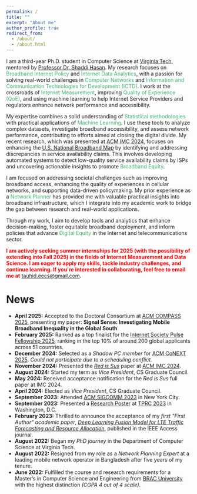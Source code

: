```yaml
---
permalink: /
title: ""
excerpt: "About me"
author_profile: true
redirect_from: 
  - /about/
  - /about.html
---
```



I am a third-year Ph.D. student in Computer Science at <a href="https://www.vt.edu/">Virginia Tech</a>, mentored by <a href="https://shaddih.com/">Professor Dr. Shaddi Hasan</a>. My research focuses on <span style="color:MediumSeaGreen">Broadband Internet Policy</span> and <span style="color:MediumSeaGreen">Internet Data Analytics</span>, with a passion for solving real-world challenges in <span style="color:MediumSeaGreen">Computer Networks</span> and <span style="color:MediumSeaGreen">Information and Communication Technologies for Development (ICTD)</span>. I work at the crossroads of <span style="color:MediumSeaGreen">Internet Measurement</span>, improving <span style="color:MediumSeaGreen">Quality of Experience (QoE)</span>, and using machine learning to help Internet Service Providers and regulators enhance network performance and accessibility.

My expertise combines a solid understanding of <span style="color:MediumSeaGreen">Statistical methodologies</span> with practical applications of <span style="color:MediumSeaGreen">Machine Learning</span>. I use these tools to analyze complex datasets, investigate broadband accessibility, and assess network performance, contributing to efforts aimed at closing the digital divide. My recent research, which was presented at <a href="https://conferences.sigcomm.org/imc/2024/">ACM IMC 2024</a>, focuses on enhancing the <a href="https://broadbandmap.fcc.gov/">U.S. National Broadband Map</a> by identifying and addressing discrepancies in service availability claims. This involves developing automated systems to detect low-quality service availability claims by ISPs and uncovering actionable insights to promote <span style="color:MediumSeaGreen">Broadband Equity</span>.

I am focused on addressing societal challenges such as improving broadband access, enhancing the quality of experiences in cellular networks, and supporting data-driven policymaking. My prior experience as a <span style="color:MediumSeaGreen">Network Planner</span> has provided me with valuable practical insights into broadband infrastructure, which I integrate into my academic work to bridge the gap between research and real-world applications.

Through my work, I aim to develop tools and analytics that enhance decision-making, foster equitable broadband deployment, and inform policies that advance <span style="color:MediumSeaGreen">Digital Equity</span> in the Internet and telecommunications sector.


<span style="font-size:14px;color: red;"><b>I am actively seeking summer internships for 2025 (with the possibility of extending into Fall 2025) in the fields of Internet Measurement and Data Science. I am eager to apply my skills, tackle industry challenges, and continue learning. If you're interested in collaborating, feel free to email me at</b></span> [tauhid.eecs@gmail.com](mailto:tauhid.eecs@gmail.com).

# News

- **April 2025:** Accepted to the Doctoral Consortium at [ACM COMPASS 2025](https://compass.acm.org/), presenting my paper: **Signal Sense: Investigating Mobile Broadband Inequality in the Global South**.
- **February 2025:** Ranked as a top finalist for the [Internet Society Pulse Fellowship 2025](https://pulse.internetsociety.org/), ranking in the top 10% of around 200 global applicants across 51 countries.
- **December 2024:** Selected as a *Shadow PC member* for [ACM CoNEXT 2025](https://conferences.sigcomm.org/co-next/2025/#!/home). *Could not participate due to a scheduling conflict.*
- **November 2024:** Presented the *[Red is Sus](https://dl.acm.org/doi/10.1145/3646547.3688441)* paper at [ACM IMC 2024](https://conferences.sigcomm.org/imc/2024/program/).
- **August 2024:** Started my term as *Vice President*, CS Graduate Council.
- **May 2024:** Received acceptance notification for the *Red is Sus* full paper at IMC 2024.
- **April 2024:** Elected as *Vice President*, CS Graduate Council.
- **September 2023:** Attended [ACM SIGCOMM 2023](https://conferences.sigcomm.org/sigcomm/2023/) in New York City.  
- **September 2023:** Presented a [Research Poster](https://tprc2023ab.sched.com/event/1OfAs) at [TPRC 2023](https://www.tprcweb.com/) in Washington, D.C.
- **February 2023:** Thrilled to announce the acceptance of my *first "First Author" academic paper*, *[Deep Learning Fusion Model for LTE Traffic Forecasting and Resource Allocation](https://ieeexplore.ieee.org/abstract/document/10042176/)*, published in the IEEE Access journal.
- **August 2022:** Began my *PhD journey* in the Department of Computer Science at Virginia Tech.
- **August 2022:** Resigned from my role as a *Network Planning Expert* at a leading mobile network operator in Bangladesh after five years of my tenure.
- **June 2022:** Fulfilled the course and research requirements for a Master’s in Computer Science and Engineering from [BRAC University](https://www.bracu.ac.bd/) with the highest distinction *(CGPA 4 out of 4 scale)*.
